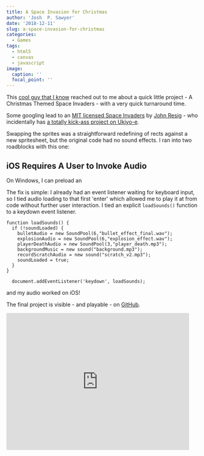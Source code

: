 ```yaml
---
title: A Space Invasion for Christmas
author: 'Josh  P. Sawyer'
date: '2018-12-11'
slug: a-space-invasion-for-christmas
categories:
  - Games
tags:
  - html5
  - canvas
  - javascript
image:
  caption: ''
  focal_point: ''
---
```


This [cool guy that I know](https://twitter.com/markahinchliffe) reached out to me about a quick little project - A Christmas Themed Space Invaders - with a very quick turnaround time.

Some googling lead to an [MIT licensed Space Invaders](https://codepen.io/adelciotto/pen/BHuGL) by [John Resig](http://ejohn.org/) - who incidentally has [a totally kick-ass project on Ukiyo-e](https://ukiyo-e.org/).

Swapping the sprites was a straightforward redefining of rects against a new spritesheet, but the original code had no sound effects. I ran into two roadblocks with this one:

##
## iOS Requires A User to Invoke Audio

On Windows, I can preload an <audio> tag and play it as soon as the game begins - not so with iOS, which specifially requires tying it to a user event. [This blog entry explains the issue succinctly](http://blog.gopherwoodstudios.com/2012/07/enabling-html5-audio-playback-on-ios.html).

The fix is simple: I already had an event listener waiting for keyboard input, so I tied audio loading to that first 'enter' which allowed me to play it at from code without further user interaction. I tied an explicit ```loadSounds()``` function to a keydown event listener.

```
function loadSounds() {
  if (!soundLoaded) {
    bulletAudio = new SoundPool(6,"bullet_effect_final.wav");
    explosionAudio = new SoundPool(6,"explosion_effect.wav");
    playerDeathAudio = new SoundPool(3,"player_death.mp3");
    backgroundMusic = new sound("background.mp3");
    recordScratchAudio = new sound("scratch_v2.mp3");
    soundLoaded = true;
  }
}
```
```
  document.addEventListener('keydown', loadSounds);

```
and my audio worked on iOS!

The final project is visible - and playable - on [GitHub](https://github.com/joshpsawyer/space-invaders-xmas).

<iframe src="https://giphy.com/embed/d2Zktmc1QMCTXtfi" width="480" height="360" frameBorder="0" class="giphy-embed" allowFullScreen></iframe>